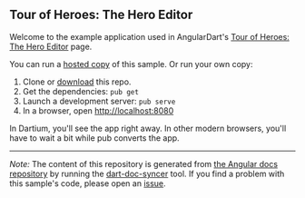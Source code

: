 ## Tour of Heroes: The Hero Editor

Welcome to the example application used in AngularDart's
[Tour of Heroes: The Hero Editor](https://webdev.dartlang.org/angular/tutorial/toh-pt1.html) page.

You can run a [hosted copy](http://angular-examples.github.io/toh-1) of this sample. Or run your own copy:

1. Clone or [download][] this repo.
2. Get the dependencies: `pub get`
3. Launch a development server: `pub serve`
4. In a browser, open [http://localhost:8080](http://localhost:8080)

In Dartium, you'll see the app right away. In other modern browsers,
you'll have to wait a bit while pub converts the app.

---

*Note:* The content of this repository is generated from
[the Angular docs repository][docs repo] by running the
[dart-doc-syncer](//github.com/angular/dart-doc-syncer) tool.
If you find a problem with this sample's code, please open an
[issue][].

[docs repo]: //github.com/dart-lang/site-webdev/tree/master/examples/ng/doc/toh-1
[download]: //github.com/angular-examples/toh-1/archive/master.zip
[issue]: //github.com/dart-lang/site-webdev/issues/new?labels=example&title=%5BAngular%5D%5Bexample%5D%20tutorial/toh-1%3A%20
